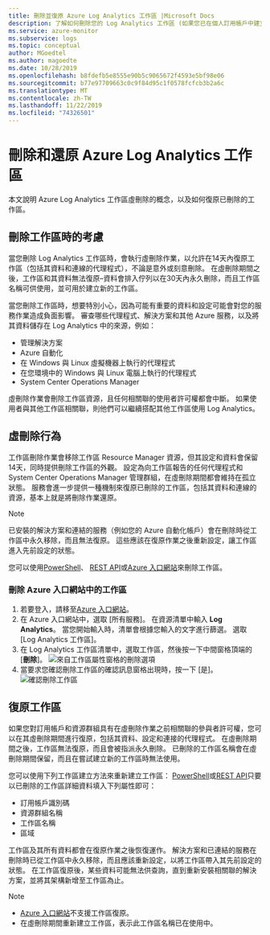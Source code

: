 ```yaml
---
title: 刪除並復原 Azure Log Analytics 工作區 |Microsoft Docs
description: 了解如何刪除您的 Log Analytics 工作區 (如果您已在個人訂用帳戶中建立工作區) 或重組您的工作區模型。
ms.service: azure-monitor
ms.subservice: logs
ms.topic: conceptual
author: MGoedtel
ms.author: magoedte
ms.date: 10/28/2019
ms.openlocfilehash: b8fdefb5e8555e90b5c9065672f4593e5bf98e06
ms.sourcegitcommit: b77e97709663c0c9f84d95c1f0578fcfcb3b2a6c
ms.translationtype: MT
ms.contentlocale: zh-TW
ms.lasthandoff: 11/22/2019
ms.locfileid: "74326501"
---
```

# <a name="delete-and-restore-azure-log-analytics-workspace"></a>刪除和還原 Azure Log Analytics 工作區

本文說明 Azure Log Analytics 工作區虛刪除的概念，以及如何復原已刪除的工作區。 

## <a name="considerations-when-deleting-a-workspace"></a>刪除工作區時的考慮

當您刪除 Log Analytics 工作區時，會執行虛刪除作業，以允許在14天內復原工作區（包括其資料和連線的代理程式），不論是意外或刻意刪除。 在虛刪除期間之後，工作區和其資料無法復原–資料會排入佇列以在30天內永久刪除，而且工作區名稱可供使用，並可用於建立新的工作區。

當您刪除工作區時，想要特別小心，因為可能有重要的資料和設定可能會對您的服務作業造成負面影響。 審查哪些代理程式、解決方案和其他 Azure 服務，以及將其資料儲存在 Log Analytics 中的來源，例如：

* 管理解決方案
* Azure 自動化
* 在 Windows 與 Linux 虛擬機器上執行的代理程式
* 在您環境中的 Windows 與 Linux 電腦上執行的代理程式
* System Center Operations Manager

虛刪除作業會刪除工作區資源，且任何相關聯的使用者許可權都會中斷。 如果使用者與其他工作區相關聯，則他們可以繼續搭配其他工作區使用 Log Analytics。

## <a name="soft-delete-behavior"></a>虛刪除行為

工作區刪除作業會移除工作區 Resource Manager 資源，但其設定和資料會保留14天，同時提供刪除工作區的外觀。 設定為向工作區報告的任何代理程式和 System Center Operations Manager 管理群組，在虛刪除期間都會維持在孤立狀態。 服務會進一步提供一種機制來復原已刪除的工作區，包括其資料和連線的資源，基本上就是將刪除作業還原。

> [!NOTE] 
> 已安裝的解決方案和連結的服務（例如您的 Azure 自動化帳戶）會在刪除時從工作區中永久移除，而且無法復原。 這些應該在復原作業之後重新設定，讓工作區進入先前設定的狀態。

您可以使用[PowerShell](https://docs.microsoft.com/powershell/module/azurerm.operationalinsights/remove-azurermoperationalinsightsworkspace?view=azurermps-6.13.0)、 [REST API](https://docs.microsoft.com/rest/api/loganalytics/workspaces/delete)或[Azure 入口網站](https://portal.azure.com)來刪除工作區。

### <a name="delete-workspace-in-azure-portal"></a>刪除 Azure 入口網站中的工作區

1. 若要登入，請移至[Azure 入口網站](https://portal.azure.com)。 
2. 在 Azure 入口網站中，選取 [所有服務]。 在資源清單中輸入 **Log Analytics**。 當您開始輸入時，清單會根據您輸入的文字進行篩選。 選取 [Log Analytics 工作區]。
3. 在 Log Analytics 工作區清單中，選取工作區，然後按一下中間窗格頂端的 [**刪除**]。
   ![來自工作區屬性窗格的刪除選項](media/delete-workspace/log-analytics-delete-workspace.png)
4. 當要求您確認刪除工作區的確認訊息窗格出現時，按一下 [是]。
   ![確認刪除工作區](media/delete-workspace/log-analytics-delete-workspace-confirm.png)

## <a name="recover-workspace"></a>復原工作區

如果您對訂用帳戶和資源群組具有在虛刪除作業之前相關聯的參與者許可權，您可以在其虛刪除期間進行復原，包括其資料、設定和連接的代理程式。 在虛刪除期間之後，工作區無法復原，而且會被指派永久刪除。 已刪除的工作區名稱會在虛刪除期間保留，而且在嘗試建立新的工作區時無法使用。  

您可以使用下列工作區建立方法來重新建立工作區： [PowerShell](https://docs.microsoft.com/powershell/module/az.operationalinsights/New-AzOperationalInsightsWorkspace)或[REST API]( https://docs.microsoft.com/rest/api/loganalytics/workspaces/createorupdate)只要以已刪除的工作區詳細資料填入下列屬性即可：

* 訂用帳戶識別碼
* 資源群組名稱
* 工作區名稱
* 區域

工作區及其所有資料都會在復原作業之後恢復運作。 解決方案和已連結的服務在刪除時已從工作區中永久移除，而且應該重新設定，以將工作區帶入其先前設定的狀態。 在工作區復原後，某些資料可能無法供查詢，直到重新安裝相關聯的解決方案，並將其架構新增至工作區為止。

> [!NOTE]
> * [Azure 入口網站](https://portal.azure.com)不支援工作區復原。 
> * 在虛刪除期間重新建立工作區，表示此工作區名稱已在使用中。 
> 
